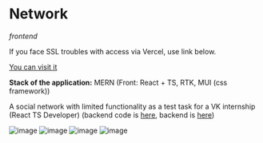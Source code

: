 # Network
*frontend*

If you face SSL troubles with access via Vercel, use link below. 

[You can visit it](http://deetree.fun:3333)

**Stack of the application:** MERN (Front: React + TS, RTK, MUI (css framework))

A social network with limited functionality as a test task for a VK internship (React TS Developer) (backend code is [here](https://github.com/poletela-na-mars/vk-social-network-backend), backend is [here](http://deetree.fun:4444))

![image](https://github.com/poletela-na-mars/vk-social-network/assets/70761083/5cd6c78a-da63-4ea9-89ae-f4664e78e269)
![image](https://github.com/poletela-na-mars/vk-social-network/assets/70761083/3397ccbb-c43d-4ff1-8f11-83895df8d1a4)
![image](https://github.com/poletela-na-mars/vk-social-network/assets/70761083/24411368-dd86-4765-a2f0-aa821cf5cf35)
![image](https://github.com/poletela-na-mars/vk-social-network/assets/70761083/365453b6-4903-4a29-992c-0d1d14b7d2ba)

